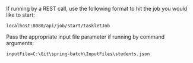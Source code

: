 If running by a REST call, use the following format to hit the job you would like to start:

    localhost:8080/api/job/start/taskletJob

Pass the appropriate input file parameter if running by command arguments:

    inputFile=C:\Git\spring-batch\InputFiles\students.json

